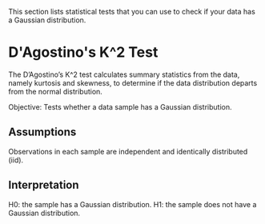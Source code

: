 This section lists statistical tests that you can use to check if your data has a Gaussian distribution.

# D'Agostino's K^2 Test

The D’Agostino’s K^2 test calculates summary statistics from the data, namely kurtosis and skewness, to determine if the data distribution departs from the normal distribution.

Objective: Tests whether a data sample has a Gaussian distribution.

## Assumptions

Observations in each sample are independent and identically distributed (iid).

## Interpretation

H0: the sample has a Gaussian distribution.
H1: the sample does not have a Gaussian distribution.